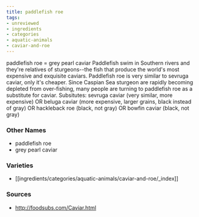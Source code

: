 ```yaml
---
title: paddlefish roe
tags:
- unreviewed
- ingredients
- categories
- aquatic-animals
- caviar-and-roe
---
```

paddlefish roe = grey pearl caviar Paddlefish swim in Southern rivers and they're relatives of sturgeons--the fish that produce the world's most expensive and exquisite caviars. Paddlefish roe is very similar to sevruga caviar, only it's cheaper. Since Caspian Sea sturgeon are rapidly becoming depleted from over-fishing, many people are turning to paddlefish roe as a substitute for caviar. Subsitutes: sevruga caviar (very similar, more expensive) OR beluga caviar (more expensive, larger grains, black instead of gray) OR hackleback roe (black, not gray) OR bowfin caviar (black, not gray)

### Other Names

* paddlefish roe
* grey pearl caviar

### Varieties

* [[ingredients/categories/aquatic-animals/caviar-and-roe/_index]]

### Sources
* http://foodsubs.com/Caviar.html

